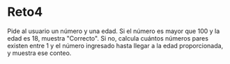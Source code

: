 # Reto4
Pide al usuario un número y una edad. Si el número es mayor que 100 y la edad es 18, muestra "Correcto". Si no, calcula cuántos números pares existen entre 1 y el número ingresado hasta llegar a la edad proporcionada, y muestra ese conteo.
